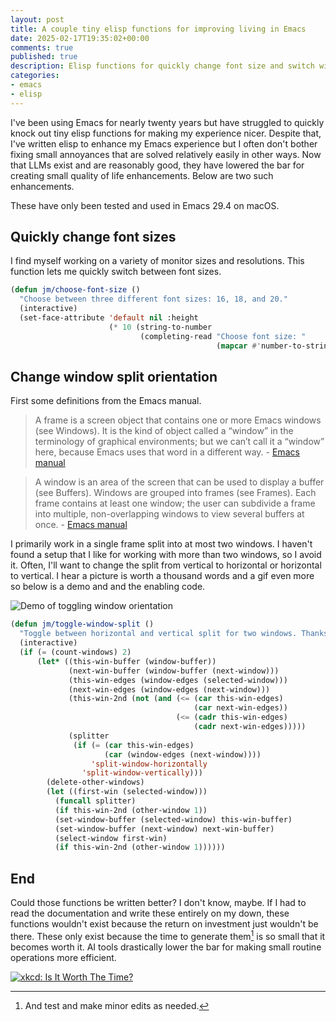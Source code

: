 ```yaml
---
layout: post
title: A couple tiny elisp functions for improving living in Emacs
date: 2025-02-17T19:35:02+00:00
comments: true
published: true
description: Elisp functions for quickly change font size and switch window split orientation
categories:
- emacs
- elisp
---
```


I've been using Emacs for nearly twenty years but have struggled to quickly knock out tiny elisp functions for making my experience nicer.
Despite that, I've written elisp to enhance my Emacs experience but I often don't bother fixing small annoyances that are solved relatively easily in other ways.
Now that LLMs exist and are reasonably good, they have lowered the bar for creating small quality of life enhancements.
Below are two such enhancements.

These have only been tested and used in Emacs 29.4 on macOS.

## Quickly change font sizes

I find myself working on a variety of monitor sizes and resolutions.
This function lets me quickly switch between font sizes.

```lisp
(defun jm/choose-font-size ()
  "Choose between three different font sizes: 16, 18, and 20."
  (interactive)
  (set-face-attribute 'default nil :height
                      (* 10 (string-to-number
                             (completing-read "Choose font size: "
                                              (mapcar #'number-to-string '(16 18 20)))))))
```

## Change window split orientation

First some definitions from the Emacs manual.

> A frame is a screen object that contains one or more Emacs windows (see Windows). It is the kind of object called a “window” in the terminology of graphical environments; but we can’t call it a “window” here, because Emacs uses that word in a different way. - [Emacs manual](https://www.gnu.org/software/emacs/manual/html_node/elisp/Frames.html)


> A window is an area of the screen that can be used to display a buffer (see Buffers). Windows are grouped into frames (see Frames). Each frame contains at least one window; the user can subdivide a frame into multiple, non-overlapping windows to view several buffers at once. - [Emacs manual](https://www.gnu.org/software/emacs/manual/html_node/elisp/Basic-Windows.html)

I primarily work in a single frame split into at most two windows.
I haven't found a setup that I like for working with more than two windows, so I avoid it.
Often, I'll want to change the split from vertical to horizontal or horizontal to vertical.
I hear a picture is worth a thousand words and a gif even more so below is a demo and and the enabling code.

![Demo of toggling window orientation](/images/toggle-window-orientation.gif) 

```lisp
(defun jm/toggle-window-split ()
  "Toggle between horizontal and vertical split for two windows. Thanks ChatGPT."
  (interactive)
  (if (= (count-windows) 2)
      (let* ((this-win-buffer (window-buffer))
             (next-win-buffer (window-buffer (next-window)))
             (this-win-edges (window-edges (selected-window)))
             (next-win-edges (window-edges (next-window)))
             (this-win-2nd (not (and (<= (car this-win-edges)
                                         (car next-win-edges))
                                     (<= (cadr this-win-edges)
                                         (cadr next-win-edges)))))
             (splitter
              (if (= (car this-win-edges)
                     (car (window-edges (next-window))))
                  'split-window-horizontally
                'split-window-vertically)))
        (delete-other-windows)
        (let ((first-win (selected-window)))
          (funcall splitter)
          (if this-win-2nd (other-window 1))
          (set-window-buffer (selected-window) this-win-buffer)
          (set-window-buffer (next-window) next-win-buffer)
          (select-window first-win)
          (if this-win-2nd (other-window 1))))))
```

## End

Could those functions be written better?
I don't know, maybe.
If I had to read the documentation and write these entirely on my down, these functions wouldn't exist because the return on investment just wouldn't be there.
These only exist because the time to generate them[^1] is so small that it becomes worth it.
AI tools drastically lower the bar for making small routine operations more efficient.

[![xkcd: Is It Worth The Time?](https://imgs.xkcd.com/comics/is_it_worth_the_time.png)](https://xkcd.com/1205)

[^1]: And test and make minor edits as needed.
